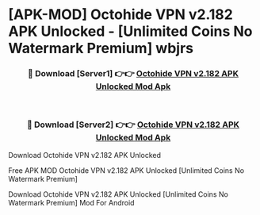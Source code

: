 # [APK-MOD] Octohide VPN v2.182 APK Unlocked - [Unlimited Coins No Watermark Premium] wbjrs



<div align="center">
<h3>🔴 Download [Server1] 👉👉 <a href="https://momento.my/?title=Octohide_VPN_v2.182_APK_Unlocked">Octohide VPN v2.182 APK Unlocked Mod Apk</a></h3><br>

<h3>🔴 Download [Server2] 👉👉 <a href="https://momento.my/?title=Octohide_VPN_v2.182_APK_Unlocked">Octohide VPN v2.182 APK Unlocked Mod Apk</a></h3>
</div>



Download Octohide VPN v2.182 APK Unlocked 

Free APK MOD Octohide VPN v2.182 APK Unlocked [Unlimited Coins No Watermark Premium]

Download Octohide VPN v2.182 APK Unlocked [Unlimited Coins No Watermark Premium] Mod For Android

